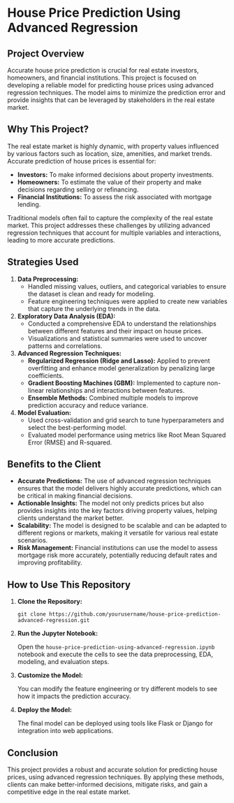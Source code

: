 <h1>House Price Prediction Using Advanced Regression</h1>

<h2>Project Overview</h2>
<p>Accurate house price prediction is crucial for real estate investors, homeowners, and financial institutions. This project is focused on developing a reliable model for predicting house prices using advanced regression techniques. The model aims to minimize the prediction error and provide insights that can be leveraged by stakeholders in the real estate market.</p>

<h2>Why This Project?</h2>
<p>The real estate market is highly dynamic, with property values influenced by various factors such as location, size, amenities, and market trends. Accurate prediction of house prices is essential for:</p>
<ul>
    <li><strong>Investors:</strong> To make informed decisions about property investments.</li>
    <li><strong>Homeowners:</strong> To estimate the value of their property and make decisions regarding selling or refinancing.</li>
    <li><strong>Financial Institutions:</strong> To assess the risk associated with mortgage lending.</li>
</ul>
<p>Traditional models often fail to capture the complexity of the real estate market. This project addresses these challenges by utilizing advanced regression techniques that account for multiple variables and interactions, leading to more accurate predictions.</p>

<h2>Strategies Used</h2>
<ol>
    <li><strong>Data Preprocessing:</strong> 
        <ul>
            <li>Handled missing values, outliers, and categorical variables to ensure the dataset is clean and ready for modeling.</li>
            <li>Feature engineering techniques were applied to create new variables that capture the underlying trends in the data.</li>
        </ul>
    </li>
    <li><strong>Exploratory Data Analysis (EDA):</strong>
        <ul>
            <li>Conducted a comprehensive EDA to understand the relationships between different features and their impact on house prices.</li>
            <li>Visualizations and statistical summaries were used to uncover patterns and correlations.</li>
        </ul>
    </li>
    <li><strong>Advanced Regression Techniques:</strong>
        <ul>
            <li><strong>Regularized Regression (Ridge and Lasso):</strong> Applied to prevent overfitting and enhance model generalization by penalizing large coefficients.</li>
            <li><strong>Gradient Boosting Machines (GBM):</strong> Implemented to capture non-linear relationships and interactions between features.</li>
            <li><strong>Ensemble Methods:</strong> Combined multiple models to improve prediction accuracy and reduce variance.</li>
        </ul>
    </li>
    <li><strong>Model Evaluation:</strong>
        <ul>
            <li>Used cross-validation and grid search to tune hyperparameters and select the best-performing model.</li>
            <li>Evaluated model performance using metrics like Root Mean Squared Error (RMSE) and R-squared.</li>
        </ul>
    </li>
</ol>

<h2>Benefits to the Client</h2>
<ul>
    <li><strong>Accurate Predictions:</strong> The use of advanced regression techniques ensures that the model delivers highly accurate predictions, which can be critical in making financial decisions.</li>
    <li><strong>Actionable Insights:</strong> The model not only predicts prices but also provides insights into the key factors driving property values, helping clients understand the market better.</li>
    <li><strong>Scalability:</strong> The model is designed to be scalable and can be adapted to different regions or markets, making it versatile for various real estate scenarios.</li>
    <li><strong>Risk Management:</strong> Financial institutions can use the model to assess mortgage risk more accurately, potentially reducing default rates and improving profitability.</li>
</ul>

<h2>How to Use This Repository</h2>
<ol>
    <li><strong>Clone the Repository:</strong>
        <pre><code>git clone https://github.com/yourusername/house-price-prediction-advanced-regression.git</code></pre>
    </li>
    <li><strong>Run the Jupyter Notebook:</strong>
        <p>Open the <code>house-price-prediction-using-advanced-regression.ipynb</code> notebook and execute the cells to see the data preprocessing, EDA, modeling, and evaluation steps.</p>
    </li>
    <li><strong>Customize the Model:</strong>
        <p>You can modify the feature engineering or try different models to see how it impacts the prediction accuracy.</p>
    </li>
    <li><strong>Deploy the Model:</strong>
        <p>The final model can be deployed using tools like Flask or Django for integration into web applications.</p>
    </li>
</ol>

<h2>Conclusion</h2>
<p>This project provides a robust and accurate solution for predicting house prices, using advanced regression techniques. By applying these methods, clients can make better-informed decisions, mitigate risks, and gain a competitive edge in the real estate market.</p>
